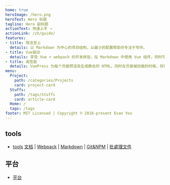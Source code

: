 ```yaml
---
home: true
heroImage: /hero.png
heroText: Hero 标题
tagline: Hero 副标题
actionText: 快速上手 →
actionLink: /zh/guide/
features:
- title: 简洁至上
  details: 以 Markdown 为中心的项目结构，以最少的配置帮助你专注于写作。
- title: Vue驱动
  details: 享受 Vue + webpack 的开发体验，在 Markdown 中使用 Vue 组件，同时可以使用 Vue 来开发自定义主题。
- title: 高性能
  details: VuePress 为每个页面预渲染生成静态的 HTML，同时在页面被加载的时候，将作为 SPA 运行。
menu:
  Project:
    path: /categories/Projects
    card: project-card
  Stuffs:
    path: /tags/Stuffs
    card: article-card
  Home: /
  tags: /tags
footer: MIT Licensed | Copyright © 2018-present Evan You
---
```


## tools
- [tools](/tools/) [文档](/tools/doc/) | [Webpack](/tools/webpack/) | [Markdown](/tools/markdown/) | [Git&NPM](/tools/git-npm) | [批處理文件](/tools/bat)
## 平台
- [平台](/platform/) 
